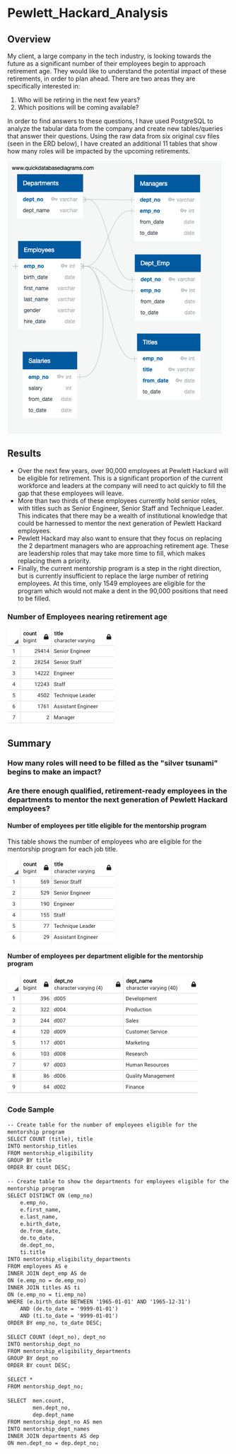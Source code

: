 # Pewlett_Hackard_Analysis
## Overview
My client, a large company in the tech industry, is looking towards the future as a significant number of their employees begin to approach retirement age. They would like to understand the potential impact of these retirements, in order to plan ahead. There are two areas they are specifically interested in:
1. Who will be retiring in the next few years?
2. Which positions will be coming available?

In order to find answers to these questions, I have used PostgreSQL to analyze the tabular data from the company and create new tables/queries that answer their questions. Using the raw data from six original csv files (seen in the ERD below), I have created an additional 11 tables that show how many roles will be impacted by the upcoming retirements.

![Schema](https://github.com/luke-c-newell/Pewlett_Hackard_Analysis/blob/main/QuickDBD-export.png "schema.png")

## Results
- Over the next few years, over 90,000 employees at Pewlett Hackard will be eligible for retirement. This is a significant proportion of the current workforce and leaders at the company will need to act quickly to fill the gap that these employees will leave.
- More than two thirds of these employees currently hold senior roles, with titles such as Senior Engineer, Senior Staff and Technique Leader. This indicates that there may be a wealth of institutional knowledge that could be harnessed to mentor the next generation of Pewlett Hackard employees.
- Pewlett Hackard may also want to ensure that they focus on replacing the 2 department managers who are approaching retirement age. These are leadership roles that may take more time to fill, which makes replacing them a priority.
- Finally, the current mentorship program is a step in the right direction, but is currently insufficient to replace the large number of retiring employees. At this time, only 1549 employees are eligible for the program which would not make a dent in the 90,000 positions that need to be filled.

### Number of Employees nearing retirement age

![Retiring Titles](https://github.com/luke-c-newell/Pewlett_Hackard_Analysis/blob/main/Images/retiring_titles1.png "retiring_titles1.png")

## Summary
### How many roles will need to be filled as the "silver tsunami" begins to make an impact?


### Are there enough qualified, retirement-ready employees in the departments to mentor the next generation of Pewlett Hackard employees?

#### Number of employees per title eligible for the mentorship program
This table shows the number of employees who are eligible for the mentorship program for each job title.

![Mentorship Titles](https://github.com/luke-c-newell/Pewlett_Hackard_Analysis/blob/main/Images/mentorship_titles1.png "mentorship_titles1.png")

#### Number of employees per department eligible for the mentorship program

![Mentorship Dept Names](https://github.com/luke-c-newell/Pewlett_Hackard_Analysis/blob/main/Images/mentorship_dept_names.png "mentorship_dept_names.png")

### Code Sample

```
-- Create table for the number of employees eligible for the mentorship program
SELECT COUNT (title), title
INTO mentorship_titles
FROM mentorship_eligibility
GROUP BY title
ORDER BY count DESC;

-- Create table to show the departments for employees eligible for the mentorship program
SELECT DISTINCT ON (emp_no)
    e.emp_no,
    e.first_name,
    e.last_name,
    e.birth_date,
    de.from_date,
    de.to_date,
    de.dept_no,
    ti.title
INTO mentorship_eligibility_departments
FROM employees AS e
INNER JOIN dept_emp AS de
ON (e.emp_no = de.emp_no)
INNER JOIN titles AS ti
ON (e.emp_no = ti.emp_no)
WHERE (e.birth_date BETWEEN '1965-01-01' AND '1965-12-31')
    AND (de.to_date = '9999-01-01')
    AND (ti.to_date = '9999-01-01')
ORDER BY emp_no, to_date DESC;

SELECT COUNT (dept_no), dept_no
INTO mentorship_dept_no
FROM mentorship_eligibility_departments
GROUP BY dept_no
ORDER BY count DESC;

SELECT *
FROM mentorship_dept_no;

SELECT  men.count,
        men.dept_no,
        dep.dept_name
FROM mentorship_dept_no AS men
INTO mentorship_dept_names
INNER JOIN departments AS dep
ON men.dept_no = dep.dept_no;
```
